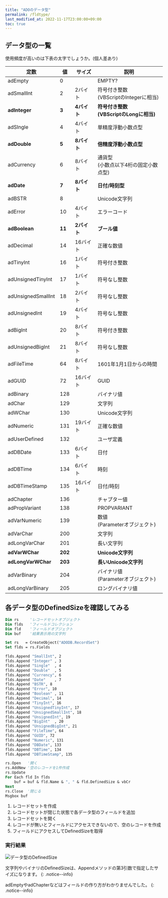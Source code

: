 ```yaml
---
title: "ADOのデータ型"
permalink: /fldtype/
last_modified_at: 2022-11-17T23:00:00+09:00
toc: true
---
```


## データ型の一覧

使用頻度が高いのは下表の太字でしょうか。(個人差あり)

|定数|値　|サイズ|説明|
|---|---|---|---|
|adEmpty|0||EMPTY?|
|adSmallInt|2|2バイト|符号付き整数<br/>(VBScriptのIntegerに相当)|
|**adInteger**|**3**|**4バイト**|**符号付き整数<br/>(VBScriptのLongに相当)**|
|adSIngle|4|4バイト|単精度浮動小数点型|
|**adDouble**|**5**|**8バイト**|**倍精度浮動小数点型**|
|adCurrency|6|8バイト|通貨型<br/>(小数点以下4桁の固定小数点型)|
|**adDate**|**7**|**8バイト**|**日付/時刻型**|
|adBSTR|8||Unicode文字列|
|adError|10|4バイト|エラーコード|
|**adBoolean**|**11**|**2バイト**|**ブール値**|
|adDecimal|14|16バイト|正確な数値|
|adTinyInt|16|1バイト|符号付き整数|
|adUnsignedTinyInt|17|1バイト|符号なし整数|
|adUnsignedSmallInt|18|2バイト|符号なし整数|
|adUnsignedInt|19|4バイト|符号なし整数|
|adBigInt|20|8バイト|符号付き整数|
|adUnsignedBigInt|21|8バイト|符号なし整数|
|adFileTime|64|8バイト|1601年1月1日からの時間|
|adGUID|72|16バイト|GUID|
|adBinary|128||バイナリ値|
|adChar|129||文字列|
|adWChar|130||Unicode文字列|
|adNumeric|131|19バイト|正確な数値|
|adUserDefined|132||ユーザ定義|
|adDBDate|133|6バイト|日付|
|adDBTime|134|6バイト|時刻|
|adDBTimeStamp|135|16バイト|日付/時刻|
|adChapter|136||チャプター値|
|adPropVariant|138||PROPVARIANT|
|adVarNumeric|139||数値<br/>(Parameterオブジェクト)|
|adVarChar|200||文字列|
|adLongVarChar|201||長い文字列|
|**adVarWChar**|**202**||**Unicode文字列**|
|**adLongVarWChar**|**203**||**長いUnicode文字列**|
|adVarBinary|204||バイナリ値<br/>(Parameterオブジェクト)|
|adLongVarBinary|205||ロングバイナリ値|


## 各データ型のDefinedSizeを確認してみる

```vb
Dim rs     'レコードセットオブジェクト
Dim flds   'フィールドコレクション
Dim fld    'フィールドオブジェクト
Dim buf    '結果表示用の文字列

Set rs   = CreateObject("ADODB.RecordSet")
Set flds = rs.Fields

flds.Append "SmallInt", 2
flds.Append "Integer" , 3
flds.Append "Single"  , 4
flds.Append "Double"  , 5
flds.Append "Currency", 6
flds.Append "Date"    , 7
flds.Append "BSTR", 8
flds.Append "Error", 10
flds.Append "Boolean" , 11
flds.Append "Decimal", 14
flds.Append "TinyInt", 16
flds.Append "UnsignedTinyInt", 17
flds.Append "UnsignedSmallInt", 18
flds.Append "UnsignedInt", 19
flds.Append "BigInt"  , 20
flds.Append "UnsignedBigInt", 21
flds.Append "FileTime", 64
flds.Append "GUID", 72
flds.Append "Numeric", 131
flds.Append "DBDate", 133
flds.Append "DBTime", 134
flds.Append "DBTimeStamp", 135

rs.Open   '開く
rs.AddNew '空のレコードを1件作成
rs.Update 
For Each fld In flds
    buf = buf & fld.Name & ", " & fld.DefinedSize & vbCr
Next
rs.Close  '閉じる
Msgbox buf
```

1. レコードセットを作成
2. レコードセットが閉じた状態で各データ型のフィールドを追加
3. レコードセットを開く
4. レコードが無いとフィールドにアクセスできないので、空のレコードを作成
5. フィールドにアクセスしてDefinedSizeを取得


### 実行結果

![データ型のDefinedSize](/vbscript/assets/images/fldtype.jpg)

文字列やバイナリのDefinedSizeは、Appendメソッドの第3引数で指定したサイズになります。
{: .notice--info}

adEmptyやadChapterなどはフィールドの作り方がわかりませんでした。
{: .notice--info}
